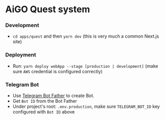 # AiGO Quest system


### Development
- `cd apps/quest` and then `yarn dev` (this is very much a common Next.js site)

### Deployment
- Run: `yarn deploy webApp --stage [production | development]` (make sure `AWS` credential is configured correctly)

### Telegram Bot
- Use [Telegram Bot Father](https://core.telegram.org/bots/tutorial) to create Bot.
- Get `Bot ID` from the Bot Father
- Under project's root: `.env.production`, make sure `TELEGRAM_BOT_ID` key configured with `Bot ID` above

